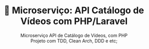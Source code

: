 <center>
  <h1 align="center">🚀 Microserviço: API Catálogo de Vídeos com PHP/Laravel</h1>
  <p align="center">
    Microserviço API de Catálogo de Vídeos, com PHP <br />
    Projeto com TDD, Clean Arch, DDD e etc;
  </p>
</center>
